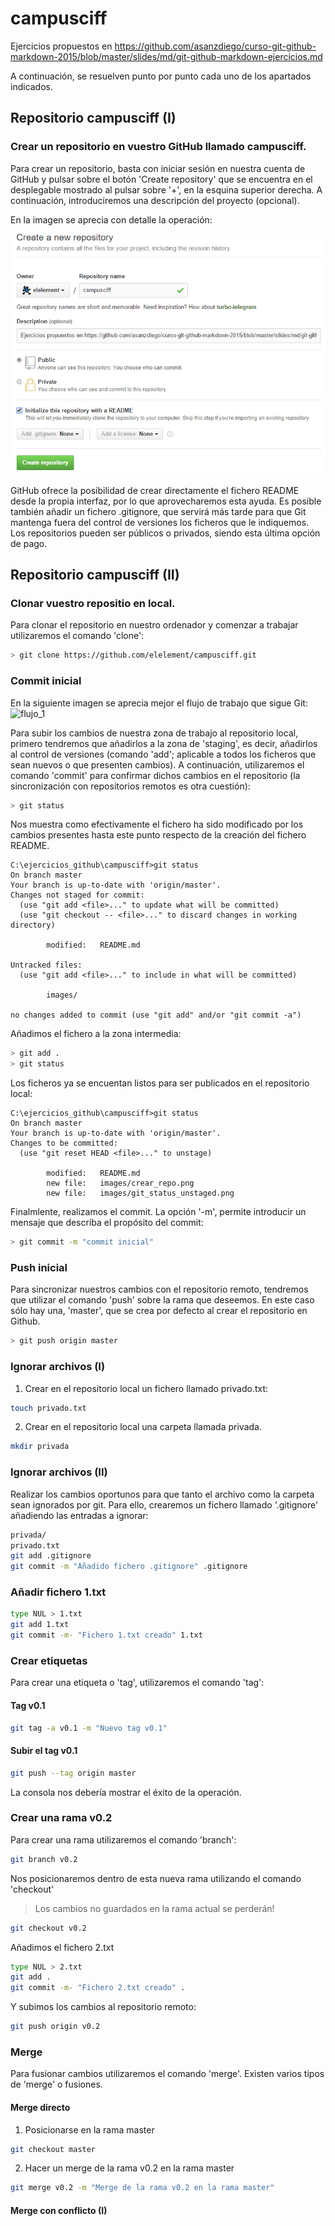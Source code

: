 # campusciff
Ejercicios propuestos en https://github.com/asanzdiego/curso-git-github-markdown-2015/blob/master/slides/md/git-github-markdown-ejercicios.md

A continuación, se resuelven punto por punto cada uno de los apartados indicados.

## Repositorio campusciff (I)

### Crear un repositorio en vuestro GitHub llamado campusciff.
Para crear un repositorio, basta con iniciar sesión en nuestra cuenta de GitHub y pulsar sobre el botón 'Create repository' que se encuentra en el desplegable mostrado al pulsar sobre '+', en la esquina superior derecha. A continuación, introduciremos una descripción del proyecto (opcional).

En la imagen se aprecia con detalle la operación:

![crear_repositorio](images/crear_repo.png)

GitHub ofrece la posibilidad de crear directamente el fichero README desde la propia interfaz, por lo que aprovecharemos esta ayuda.
Es posible también añadir un fichero .gitignore, que servirá más tarde para que Git mantenga fuera del control de versiones los ficheros que le indiquemos.
Los repositorios pueden ser públicos o privados, siendo esta última opción de pago.

## Repositorio campusciff (II)

### Clonar vuestro repositio en local.
Para clonar el repositorio en nuestro ordenador y comenzar a trabajar utilizaremos el comando 'clone':
```bash
> git clone https://github.com/elelement/campusciff.git
```

### Commit inicial
En la siguiente imagen se aprecia mejor el flujo de trabajo que sigue Git:
![flujo_1](http://rogerdudler.github.io/git-guide/img/trees.png)

Para subir los cambios de nuestra zona de trabajo al repositorio local, primero tendremos que añadirlos a la zona de 'staging', es decir, añadirlos al control de versiones (comando 'add'; aplicable a todos los ficheros que sean nuevos o que presenten cambios). A continuación, utilizaremos el comando 'commit' para confirmar dichos cambios en el repositorio (la sincronización con repositorios remotos es otra cuestión):
```bash
> git status
```

Nos muestra como efectivamente el fichero ha sido modificado por los cambios presentes hasta este punto respecto de la creación del fichero README.
```
C:\ejercicios_github\campusciff>git status
On branch master
Your branch is up-to-date with 'origin/master'.
Changes not staged for commit:
  (use "git add <file>..." to update what will be committed)
  (use "git checkout -- <file>..." to discard changes in working directory)

        modified:   README.md

Untracked files:
  (use "git add <file>..." to include in what will be committed)

        images/

no changes added to commit (use "git add" and/or "git commit -a")
```

Añadimos el fichero a la zona intermedia:
```bash
> git add .
> git status
```

Los ficheros ya se encuentan listos para ser publicados en el repositorio local:
```
C:\ejercicios_github\campusciff>git status
On branch master
Your branch is up-to-date with 'origin/master'.
Changes to be committed:
  (use "git reset HEAD <file>..." to unstage)

        modified:   README.md
        new file:   images/crear_repo.png
        new file:   images/git_status_unstaged.png
```

Finalmlente, realizamos el commit. La opción '-m', permite introducir un mensaje que describa el propósito del commit:
```bash
> git commit -m "commit inicial"
```

### Push inicial
Para sincronizar nuestros cambios con el repositorio remoto, tendremos que utilizar el comando 'push' sobre la rama que deseemos. En este caso sólo hay una, 'master', que se crea por defecto al crear el repositorio en Github.
```bash
> git push origin master
```

### Ignorar archivos (I)

1. Crear en el repositorio local un fichero llamado privado.txt:
```bash
touch privado.txt
```

2. Crear en el repositorio local una carpeta llamada privada.
```bash
mkdir privada
```

### Ignorar archivos (II)

Realizar los cambios oportunos para que tanto el archivo como la carpeta sean ignorados por git. Para ello, crearemos un fichero llamado '.gitignore' añadiendo las entradas a ignorar:
```bash
privada/
privado.txt
git add .gitignore
git commit -m "Añadido fichero .gitignore" .gitignore
```

### Añadir fichero 1.txt
```bash
type NUL > 1.txt
git add 1.txt
git commit -m- "Fichero 1.txt creado" 1.txt
```

### Crear etiquetas
Para crear una etiqueta o 'tag', utilizaremos el comando 'tag':

#### Tag v0.1
```bash
git tag -a v0.1 -m "Nuevo tag v0.1"
```

#### Subir el tag v0.1
```bash
git push --tag origin master
```
La consola nos debería mostrar el éxito de la operación.

### Crear una rama v0.2
Para crear una rama utilizaremos el comando 'branch':
```bash
git branch v0.2
```
Nos posicionaremos dentro de esta nueva rama utilizando el comando 'checkout' 
> Los cambios no guardados en la rama actual se perderán!
```bash
git checkout v0.2
```
Añadimos el fichero 2.txt
```bash
type NUL > 2.txt
git add .
git commit -m- "Fichero 2.txt creado" .
```

Y subimos los cambios al repositorio remoto:
```bash
git push origin v0.2
```

### Merge
Para fusionar cambios utilizaremos el comando 'merge'. Existen varios tipos de 'merge' o fusiones.

#### Merge directo
1. Posicionarse en la rama master
```bash
git checkout master
```
2. Hacer un merge de la rama v0.2 en la rama master
```bash
git merge v0.2 -m "Merge de la rama v0.2 en la rama master"
```

#### Merge con conflicto (I)


